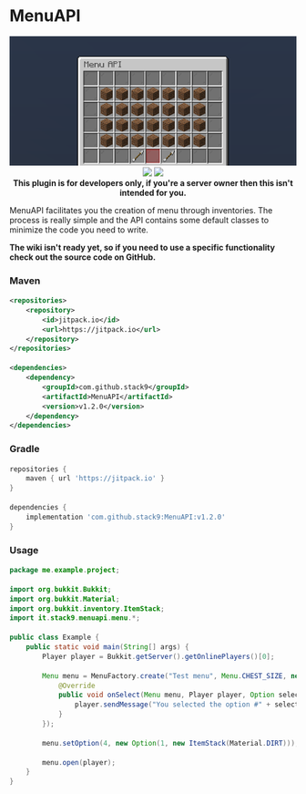 # MenuAPI

<div style="text-align:center">
<img src="./screenshot.png"/>
</div>

<div style="text-align:center">
<img src="https://img.shields.io/badge/version-1.2.0-blue?style=for-the-badge">
<img src="https://img.shields.io/badge/Minecraft-1.9%20--%201.16.5-blue?style=for-the-badge">
</div>

<div style="text-align:center">
<b>This plugin is for developers only, if you're a server owner then this isn't intended for you.</b>
</div>

MenuAPI facilitates you the creation of menu through inventories. The process is really simple and the API contains some default classes to minimize the code you need to write.

__The wiki isn't ready yet, so if you need to use a specific functionality check out the source code on GitHub.__

### Maven
```xml
<repositories>
    <repository>
        <id>jitpack.io</id>
        <url>https://jitpack.io</url>
    </repository>
</repositories>

<dependencies>
    <dependency>
        <groupId>com.github.stack9</groupId>
        <artifactId>MenuAPI</artifactId>
        <version>v1.2.0</version>
    </dependency>
</dependencies>
```

### Gradle

```groovy
repositories {
    maven { url 'https://jitpack.io' }
}

dependencies {
    implementation 'com.github.stack9:MenuAPI:v1.2.0'
}
```

### Usage
```java
package me.example.project;

import org.bukkit.Bukkit;
import org.bukkit.Material;
import org.bukkit.inventory.ItemStack;
import it.stack9.menuapi.menu.*;

public class Example {
    public static void main(String[] args) {
        Player player = Bukkit.getServer().getOnlinePlayers()[0];
        
        Menu menu = MenuFactory.create("Test menu", Menu.CHEST_SIZE, new SimpleMenuListener() {
            @Override
            public void onSelect(Menu menu, Player player, Option selection) {
                player.sendMessage("You selected the option #" + selection.getId());
            }
        });
        
        menu.setOption(4, new Option(1, new ItemStack(Material.DIRT)));
        
        menu.open(player);
    }
}
```
